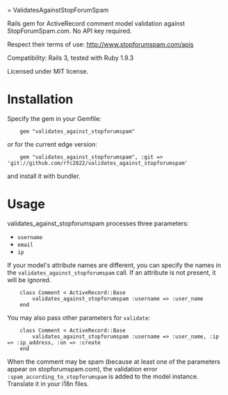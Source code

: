= ValidatesAgainstStopForumSpam

Rails gem for ActiveRecord comment model validation against StopForumSpam.com. No API key required.

Respect their terms of use: http://www.stopforumspam.com/apis

Compatibility: Rails 3, tested with Ruby 1.9.3

Licensed under MIT license.


Installation
============

Specify the gem in your Gemfile:

		gem "validates_against_stopforumspam"

or for the current edge version:

		gem "validates_against_stopforumspam", :git => 'git://github.com/rfc2822/validates_against_stopforumspam'

and install it with bundler.


Usage
=====

validates_against_stopforumspam processes three parameters:

* `username`
* `email`
* `ip`

If your model's attribute names are different, you can specify the names in the
`validates_against_stopforumspam` call. If an attribute is not present, it will be ignored.

		class Comment < ActiveRecord::Base
			validates_against_stopforumspam :username => :user_name
		end

You may also pass other parameters for `validate`:

		class Comment < ActiveRecord::Base
			validates_against_stopforumspam :username => :user_name, :ip => :ip_address, :on => :create
		end

When the comment may be spam (because at least one of the parameters appear on stopforumspam.com), the
validation error `:spam_according_to_stopforumspam` is added to the model instance. Translate
it in your i18n files.

